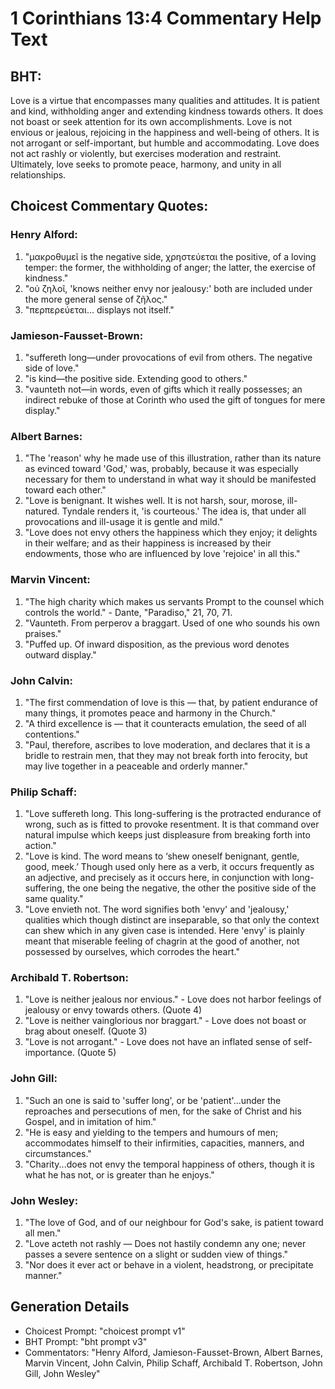 # 1 Corinthians 13:4 Commentary Help Text

## BHT:
Love is a virtue that encompasses many qualities and attitudes. It is patient and kind, withholding anger and extending kindness towards others. It does not boast or seek attention for its own accomplishments. Love is not envious or jealous, rejoicing in the happiness and well-being of others. It is not arrogant or self-important, but humble and accommodating. Love does not act rashly or violently, but exercises moderation and restraint. Ultimately, love seeks to promote peace, harmony, and unity in all relationships.

## Choicest Commentary Quotes:
### Henry Alford:
1. "μακροθυμεῖ is the negative side, χρηστεύεται the positive, of a loving temper: the former, the withholding of anger; the latter, the exercise of kindness."
2. "οὐ ζηλοῖ, 'knows neither envy nor jealousy:' both are included under the more general sense of ζῆλος."
3. "περπερεύεται... displays not itself."


### Jamieson-Fausset-Brown:
1. "suffereth long—under provocations of evil from others. The negative side of love."
2. "is kind—the positive side. Extending good to others."
3. "vaunteth not—in words, even of gifts which it really possesses; an indirect rebuke of those at Corinth who used the gift of tongues for mere display."

### Albert Barnes:
1. "The 'reason' why he made use of this illustration, rather than its nature as evinced toward 'God,' was, probably, because it was especially necessary for them to understand in what way it should be manifested toward each other."
2. "Love is benignant. It wishes well. It is not harsh, sour, morose, ill-natured. Tyndale renders it, 'is courteous.' The idea is, that under all provocations and ill-usage it is gentle and mild."
3. "Love does not envy others the happiness which they enjoy; it delights in their welfare; and as their happiness is increased by their endowments, those who are influenced by love 'rejoice' in all this."

### Marvin Vincent:
1. "The high charity which makes us servants Prompt to the counsel which controls the world." - Dante, "Paradiso," 21, 70, 71.
2. "Vaunteth. From perperov a braggart. Used of one who sounds his own praises."
3. "Puffed up. Of inward disposition, as the previous word denotes outward display."

### John Calvin:
1. "The first commendation of love is this — that, by patient endurance of many things, it promotes peace and harmony in the Church."
2. "A third excellence is — that it counteracts emulation, the seed of all contentions."
3. "Paul, therefore, ascribes to love moderation, and declares that it is a bridle to restrain men, that they may not break forth into ferocity, but may live together in a peaceable and orderly manner."

### Philip Schaff:
1. "Love suffereth long. This long-suffering is the protracted endurance of wrong, such as is fitted to provoke resentment. It is that command over natural impulse which keeps just displeasure from breaking forth into action."
2. "Love is kind. The word means to ‘shew oneself benignant, gentle, good, meek.’ Though used only here as a verb, it occurs frequently as an adjective, and precisely as it occurs here, in conjunction with long-suffering, the one being the negative, the other the positive side of the same quality."
3. "Love envieth not. The word signifies both 'envy' and 'jealousy,' qualities which though distinct are inseparable, so that only the context can shew which in any given case is intended. Here 'envy' is plainly meant that miserable feeling of chagrin at the good of another, not possessed by ourselves, which corrodes the heart."

### Archibald T. Robertson:
1. "Love is neither jealous nor envious." - Love does not harbor feelings of jealousy or envy towards others. (Quote 4)
2. "Love is neither vainglorious nor braggart." - Love does not boast or brag about oneself. (Quote 3)
3. "Love is not arrogant." - Love does not have an inflated sense of self-importance. (Quote 5)

### John Gill:
1. "Such an one is said to 'suffer long', or be 'patient'...under the reproaches and persecutions of men, for the sake of Christ and his Gospel, and in imitation of him."
2. "He is easy and yielding to the tempers and humours of men; accommodates himself to their infirmities, capacities, manners, and circumstances."
3. "Charity...does not envy the temporal happiness of others, though it is what he has not, or is greater than he enjoys."

### John Wesley:
1. "The love of God, and of our neighbour for God's sake, is patient toward all men."
2. "Love acteth not rashly — Does not hastily condemn any one; never passes a severe sentence on a slight or sudden view of things."
3. "Nor does it ever act or behave in a violent, headstrong, or precipitate manner."


## Generation Details
- Choicest Prompt: "choicest prompt v1"
- BHT Prompt: "bht prompt v3"
- Commentators: "Henry Alford, Jamieson-Fausset-Brown, Albert Barnes, Marvin Vincent, John Calvin, Philip Schaff, Archibald T. Robertson, John Gill, John Wesley"
